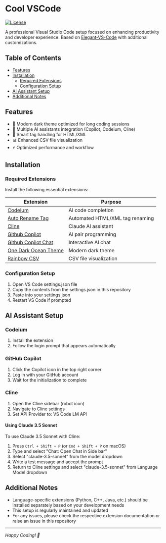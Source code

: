 # Cool VSCode


[![License](https://img.shields.io/badge/License-Unlicense-green)](LICENSE)

A professional Visual Studio Code setup focused on enhancing productivity and developer experience. Based on [Elegant-VS-Code](https://github.com/anantnrg/Elegant-VS-Code) with additional customizations.

## Table of Contents
- [Features](#features)
- [Installation](#installation)
  - [Required Extensions](#required-extensions)
  - [Configuration Setup](#configuration-setup)
- [AI Assistant Setup](#ai-assistant-setup)
- [Additional Notes](#additional-notes)

## Features
- 🎨 Modern dark theme optimized for long coding sessions
- 🤖 Multiple AI assistants integration (Copilot, Codeium, Cline)
- 🔄 Smart tag handling for HTML/XML
- 📊 Enhanced CSV file visualization
- ⚡ Optimized performance and workflow

## Installation

### Required Extensions
Install the following essential extensions:

| Extension | Purpose |
|-----------|---------|
| [Codeium](https://marketplace.visualstudio.com/items?itemName=Codeium.codeium) | AI code completion |
| [Auto Rename Tag](https://marketplace.visualstudio.com/items?itemName=formulahendry.auto-rename-tag) | Automated HTML/XML tag renaming |
| [Cline](https://marketplace.visualstudio.com/items?itemName=saoudrizwan.claude-dev) | Claude AI assistant |
| [Github Copilot](https://marketplace.visualstudio.com/items?itemName=GitHub.copilot) | AI pair programming |
| [Github Copilot Chat](https://marketplace.visualstudio.com/items?itemName=GitHub.copilot-chat) | Interactive AI chat |
| [One Dark Ocean Theme](https://marketplace.visualstudio.com/items?itemName=leonamlvs.vscode-theme-onedarkocean) | Modern dark theme |
| [Rainbow CSV](https://marketplace.visualstudio.com/items?itemName=mechatroner.rainbow-csv) | CSV file visualization |

### Configuration Setup
1. Open VS Code settings.json file
2. Copy the contents from the settings.json in this repository
3. Paste into your settings.json
4. Restart VS Code if prompted

## AI Assistant Setup

### Codeium
1. Install the extension
2. Follow the login prompt that appears automatically

### GitHub Copilot
1. Click the Copilot icon in the top right corner
2. Log in with your GitHub account
3. Wait for the initialization to complete

### Cline
1. Open the Cline sidebar (robot icon)
2. Navigate to Cline settings
3. Set API Provider to: VS Code LM API

#### Using Claude 3.5 Sonnet
To use Claude 3.5 Sonnet with Cline:
1. Press `Ctrl + Shift + P` (or `Cmd + Shift + P` on macOS)
2. Type and select "Chat: Open Chat in Side bar"
3. Select "claude-3.5-sonnet" from the model dropdown
4. Write a test message and accept the prompt
5. Return to Cline settings and select "claude-3.5-sonnet" from Language Model dropdown

## Additional Notes
- Language-specific extensions (Python, C++, Java, etc.) should be installed separately based on your development needs
- This setup is regularly maintained and updated
- For any issues, please check the respective extension documentation or raise an issue in this repository

---
*Happy Coding! 🚀*
